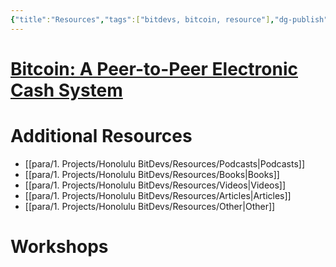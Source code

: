 ```yaml
---
{"title":"Resources","tags":["bitdevs, bitcoin, resource"],"dg-publish":true,"dg-path":"BitDevs/Resources/BTC Resource List.md","permalink":"/bit-devs/resources/btc-resource-list/","dgPassFrontmatter":true,"noteIcon":"3","created":"2023-04-15T13:55:40.185-10:00","updated":"2023-04-15T14:31:04.487-10:00"}
---
```



# [Bitcoin: A Peer-to-Peer Electronic Cash System](https://bitcoin.org/bitcoin.pdf)

# Additional Resources
- [[para/1. Projects/Honolulu BitDevs/Resources/Podcasts\|Podcasts]]
- [[para/1. Projects/Honolulu BitDevs/Resources/Books\|Books]]
- [[para/1. Projects/Honolulu BitDevs/Resources/Videos\|Videos]]
- [[para/1. Projects/Honolulu BitDevs/Resources/Articles\|Articles]]
- [[para/1. Projects/Honolulu BitDevs/Resources/Other\|Other]]

# Workshops